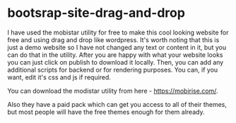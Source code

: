# bootsrap-site-drag-and-drop
I have used the mobistar utility for free to make this cool looking website for free and using drag and drop like wordpress.
It's worth noting that this is just a demo website so I have not changed any text or content in it, but you can do that in the utility.
After you are happy with what your website looks you can just click on publish to download it locally. Then, you can add any additional scripts for backend or for rendering purposes.
You can, if you want, edit it's css and js if required.

You can download the modistar utility from here - https://mobirise.com/.




Also they have a paid pack which can get you access to all of their themes, but most people will have the free themes enough for them already.
